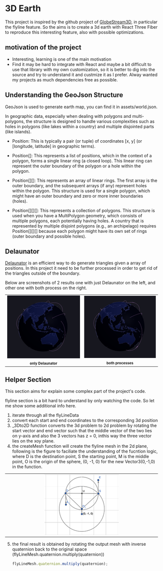# 3D Earth

This project is inspired by the github project of [GlobeStream3D](https://github.com/hululuuuuu/GlobeStream3D), in particular the flyline feature. So the aims is to create a 3d earth with React Three Fiber to reproduce this interesting feature, also with possible optimizations.

## motivation of the project

- Interesting, learning is one of the main motivation
- Find it may be hard to integrate with React and maybe a bit difficult to use that library with my own customization, so it is better to dig into the source and try to understand it and custmize it as I prefer. Alway wanted my projects as much dependencies free as possible.

## Understanding the GeoJson Structure

GeoJson is used to generate earth map, you can find it in assets/world.json.

In geographic data, especially when dealing with polygons and multi-polygons, the structure is designed to handle various complexities such as holes in polygons (like lakes within a country) and multiple disjointed parts (like islands).

- Position: This is typically a pair (or tuple) of coordinates [x, y] (or [longitude, latitude] in geographic terms).

- Position[]: This represents a list of positions, which in the context of a polygon, forms a single linear ring (a closed loop). This linear ring can represent the outer boundary of the polygon or a hole within the polygon.

- Position[][]: This represents an array of linear rings. The first array is the outer boundary, and the subsequent arrays (if any) represent holes within the polygon. This structure is used for a single polygon, which might have an outer boundary and zero or more inner boundaries (holes).

- Position[][][]: This represents a collection of polygons. This structure is used when you have a MultiPolygon geometry, which consists of multiple polygons, each potentially having holes. A country that is represented by multiple disjoint polygons (e.g., an archipelago) requires Position[][][] because each polygon might have its own set of rings (outer boundary and possible holes).

## Delaunator

[Delaunator](https://www.npmjs.com/package/delaunator) is an efficient way to do generate triangles given a array of positions.
In this project it need to be further processed in order to get rid of the triangles outside of the boundary.

Below are screenshots of 2 results one with just Delaunator on the left, and other one with both process on the right.

<table>
  <tr>
    <td  align="center"><img src="./src/assets/two.png" alt="only delaunator"  /><sub><b>only Delaunator</b></sub></td>
    <td  align="center"> <img src="./src/assets/one.png" alt="both processes" /><sub><b>both processes</b></sub></td>
  </tr>
</table>

## Helper Section

This section aims for explain some complex part of the project's code.

flyline section is a bit hard to understand by only watching the code. So let me show some additional info here.

1.  iterate through all the flyLineData
2.  convert each start and end coordinates to the corresponding 3d position
3.  \_3Dto2D function converts the 3d problem to 2d problem by rotating the start vector and end vector such that the middle vector of the two lies on y-axis and also the 3 vectors has z = 0, inthis way the three vector lies on the xoy plane.
4.  the createMesh function will create the flyline mesh in the 2d plane, following is the figure to faciliate the understanding of the fucntion logic, where D is the destination point, S the starting point, M is the middle point, O is the origin of the sphere, (0, -1, 0) for the new Vector3(0,-1,0) in the function.

 <table>
   <tr>
     <td  align="center"><img src="./src/assets/createMeshfig.png" alt="only delaunator"  style="width: 50%;"  /></td>
   </tr>
</table>

5.  the final result is obtained by rotating the output mesh with inverse quaternion back to the original space (flyLineMesh.quaternion.multiply(quaternion))
    ```javascript
    flyLineMesh.quaternion.multiply(quaternion);
    ```
